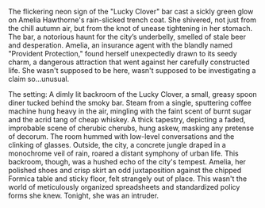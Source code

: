 The flickering neon sign of the "Lucky Clover" bar cast a sickly green glow on Amelia Hawthorne's rain-slicked trench coat.  She shivered, not just from the chill autumn air, but from the knot of unease tightening in her stomach.  The bar, a notorious haunt for the city’s underbelly, smelled of stale beer and desperation.  Amelia, an insurance agent with the blandly named "Provident Protection," found herself unexpectedly drawn to its seedy charm, a dangerous attraction that went against her carefully constructed life.  She wasn't supposed to be here, wasn't supposed to be investigating a claim so…unusual.

The setting:  A dimly lit backroom of the Lucky Clover, a small, greasy spoon diner tucked behind the smoky bar.  Steam from a single, sputtering coffee machine hung heavy in the air, mingling with the faint scent of burnt sugar and the acrid tang of cheap whiskey.  A thick tapestry, depicting a faded, improbable scene of cherubic cherubs, hung askew, masking any pretense of decorum.  The room hummed with low-level conversations and the clinking of glasses.  Outside, the city, a concrete jungle draped in a monochrome veil of rain, roared a distant symphony of urban life. This backroom, though, was a hushed echo of the city's tempest.  Amelia, her polished shoes and crisp skirt an odd juxtaposition against the chipped Formica table and sticky floor, felt strangely out of place. This wasn't the world of meticulously organized spreadsheets and standardized policy forms she knew.  Tonight, she was an intruder.
